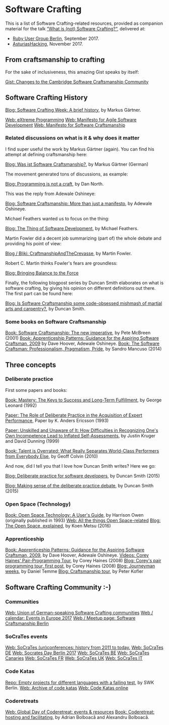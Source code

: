 # Software Crafting

This is a list of Software Crafting-related resources, provided as companion material for the talk [“What is (not) Software Crafting?“](http://www.rug-b.de/topics/wtf-is-not-software-craftsmanship), delivered at:

- [Ruby User Group Berlin](http://www.rug-b.de/), September 2017.
- [AsturiasHacking](http://www.asturiashacking.org), November 2017.

## From craftsmanship to crafting

For the sake of inclusiveness, this amazing Gist speaks by itself:

[Gist: Changes to the Cambridge Software Craftsmanship Community](https://gist.github.com/alastairs/f00d1b81bfacbaddb064ecb9748cfd94)

## Software Crafting History

[Blog: Software Crafting Week: A brief history](http://www.shino.de/2010/05/14/software-craftsmanship-week-a-brief-history/), by Markus Gärtner.

[Web: eXtreme Programming](http://www.extremeprogramming.org)
[Web: Manifesto for Agile Software Development](http://agilemanifesto.org/)
[Web: Manifesto for Software Craftsmanship](http://manifesto.softwarecraftsmanship.org/)

### Related discussions on what is it & why does it matter

I find super useful the work by Markus Gärtner (again). You can find his attempt at defining craftsmanship here:

[Blog: Was ist Software Craftsmanship?](http://www.mgaertne.de/2011/11/was-ist-software-craftsmanship/), by Markus Gärtner (German)

The movement generated tons of discussions, as example:

[Blog: Programming is not a craft](https://dannorth.net/2011/01/11/programming-is-not-a-craft/), by Dan North.

This was the reply from Adewale Oshineye:

[Blog: Software Craftsmanship: More than just a manifesto](http://blog.oshineye.com/2011/01/software-craftsmanship-more-than-just.html), by Adewale Oshineye.

Michael Feathers wanted us to focus on the thing:

[Blog: The Thing of Software Development](http://michaelfeathers.typepad.com/michael_feathers_blog/2011/01/the-thing-of-software-development.html), by Michael Feathers.

Martin Fowler did a decent job summarizing (part of) the whole debate and providing his point of view:

[Blog / Bliki: CraftmanshipAndTheCrevasse](https://martinfowler.com/bliki/CraftmanshipAndTheCrevasse.html), by Martin Fowler.

Robert C. Martin thinks Fowler's fears are groundless:

[Blog: Bringing Balance to the Force](http://blog.cleancoder.com/uncle-bob/2011/01/19/individuals-and-interactions.html)

Finally, the following blogpost series by Duncan Smith elaborates on what is software crafting, by giving his opinion on different definitions out there. The first part can be found here:

[Blog: Is Software Craftsmanship some code-obsessed mishmash of martial arts and carpentry?](http://itsadeliverything.com/is-software-craftsmanship-some-code-obsessed-mishmash-of-martial-arts-and-carpentry), by Duncan Smith.

### Some books on Software Craftsmanship

[Book: Software Craftsmanship: The new imperative](https://www.amazon.com/Software-Craftsmanship-Imperative-Pete-McBreen/dp/0201733862), by Pete McBreen (2001)
[Book: Apprenticeship Patterns: Guidance for the Aspiring Software Craftsman, 2009](https://www.amazon.de/Apprenticeship-Patterns-Guidance-Aspiring-Craftsman/dp/0596518382) by Dave Hoover, Adewale Oshineye.
[Book: The Software Craftsman: Professionalism, Pragmatism, Pride](https://www.amazon.com/Software-Craftsman-Professionalism-Pragmatism-Robert-ebook/dp/B00QXAGIDO), by Sandro Mancuso (2014)

## Three concepts

### Deliberate practice

First some papers and books:

[Book: Mastery: The Keys to Success and Long-Term Fulfillment](https://www.amazon.com/Mastery-Keys-Success-Long-Term-Fulfillment/dp/0452267560), by George Leonard (1992)

[Paper: The Role of Deliberate Practice in the Acquisition of Expert Performance](http://www.nytimes.com/images/blogs/freakonomics/pdf/DeliberatePractice(PsychologicalReview).pdf), Paper by K. Anders Ericsson (1993)

[Paper: Unskilled  and  Unaware  of  It:  How  Difficulties  in  Recognizing  One's  Own Incompetence  Lead  to  Inflated  Self-Assessments](http://psych.colorado.edu/~vanboven/teaching/p7536_heurbias/p7536_readings/kruger_dunning.pdf), by Justin  Kruger  and  David  Dunning (1999)

[Book: Talent is Overrated: What Really Separates World-Class Performers from Everybody Else](https://www.amazon.com/Talent-Overrated-Separates-World-Class-Performers/dp/1591842948), by Geoff Colvin (2010)

And now, did I tell you that I love how Duncan Smith writes? Here we go:

[Blog: Deliberate practice for software developers](https://www.redgreencode.com/deliberate-practice-for-software-developers/), by Duncan Smith (2015)

[Blog: Making sense of the deliberate practice debate](https://www.redgreencode.com/making-sense-of-the-deliberate-practice-debate/), by Duncan Smith (2015)

### Open Space (Technology)

[Book: Open Space Technology: A User's Guide](https://www.amazon.com/Open-Space-Technology-Users-Guide/dp/1576754766), by Harrison Owen (originally published in 1993)
[Web: All the things Open Space-related](openspaceworld.org)
[Blog: The Open Space, explained](http://www.koenmetsu.com/blog/open-space/), by Koen Metsu (2016)

### Apprenticeship

[Book: Apprenticeship Patterns: Guidance for the Aspiring Software Craftsman, 2009](https://www.amazon.de/Apprenticeship-Patterns-Guidance-Aspiring-Craftsman/dp/0596518382), by Dave Hoover, Adewale Oshineye.
[Videos: Corey Haines' Pair-Programming Tour](https://vimeo.com/channels/pairprogrammingtour), by Corey Haines (2008)
[Blog: Corey's pair programming tour, first post](http://blog.coreyhaines.com/2008/12/welcome.html), by Corey Haines (2008)
[Blog: Journeyman weeks](http://blog.dtem.me/search/label/journeyman%20weeks), by Daniel Temme
[Blog: Craftsmanship tour](http://blog.code-cop.org/2013/08/my-craftsmanship-tour.html), by Peter Kofler

## Software Crafting Community :-)

### Communities

[Web: Union of German-speaking Software Crafting communities](https://www.softwerkskammer.org/)
[Web / calendar: Events in Europe 2017](https://www.softwerkskammer.org/wiki/events/2017)
[Web / Meetup page: Software Craftsmanship Berlin](https://www.meetup.com/Software-Craftsmanship-Berlin/)

### SoCraTes events

[Web: SoCraTes (un)conferences: history from 2011 to today.](https://www.socrates-conference.de/history.html)
[Web: SoCraTes DE](https://www.socrates-conference.de/)
[Web: Socrates Day Berlin 2017](https://www.meetup.com/Software-Craftsmanship-Berlin/events/241973901/)
[Web: SoCraTes BE](http://socratesbe.org/)
[Web: SoCraTes Canaries](https://www.socracan.com/)
[Web: SoCraTes FR](https://socrates-fr.github.io/)
[Web: SoCraTes UK](http://socratesuk.org/)
[Web: SoCraTes IT](http://www.socrates-conference.it/)

### Code Katas

[Repo: Empty projects for different languages with a failing test](https://github.com/swkBerlin/kata-bootstraps), by SWK Berlin.
[Web: Archive of code katas](http://www.codekatas.org/)
[Web: Code Katas online](https://www.codewars.com/)

### Coderetreats

[Web: Global Day of Coderetreat: events & resources](coderetreat.org)
[Book: Coderetreat: hosting and facilitating](https://leanpub.com/coderetreat), by Adrian Bolboacă and Alexandru Bolboacă.
